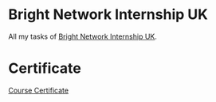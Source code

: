 # Bright Network Internship UK

All my tasks of [Bright Network Internship UK](https://www.brightnetwork.co.uk/internships/).

# Certificate

[Course Certificate](Certificate.pdf)
